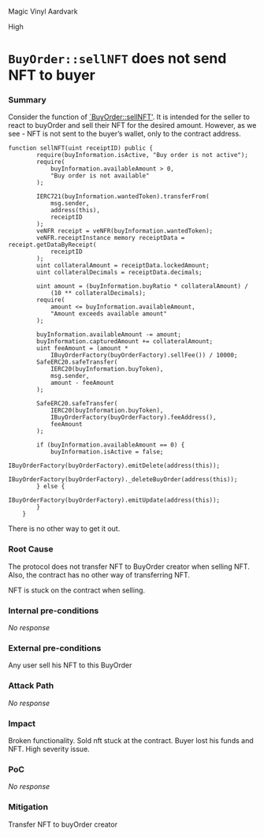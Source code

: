 Magic Vinyl Aardvark

High

# `BuyOrder::sellNFT` does not send NFT to buyer

### Summary

Consider the function of [`BuyOrder::sellNFT'](https://github.com/sherlock-audit/2024-11-debita-finance-v3/blob/main/Debita-V3-Contracts/contracts/buyOrders/buyOrder.sol#L92). It is intended for the seller to react to buyOrder and sell their NFT for the desired amount.
However, as we see - NFT is not sent to the buyer’s wallet,  only to the contract address. 
```solidity
function sellNFT(uint receiptID) public {
        require(buyInformation.isActive, "Buy order is not active");
        require(
            buyInformation.availableAmount > 0,
            "Buy order is not available"
        );

        IERC721(buyInformation.wantedToken).transferFrom(
            msg.sender,
            address(this),
            receiptID
        );
        veNFR receipt = veNFR(buyInformation.wantedToken);
        veNFR.receiptInstance memory receiptData = receipt.getDataByReceipt(
            receiptID
        );
        uint collateralAmount = receiptData.lockedAmount;
        uint collateralDecimals = receiptData.decimals;

        uint amount = (buyInformation.buyRatio * collateralAmount) /
            (10 ** collateralDecimals);
        require(
            amount <= buyInformation.availableAmount,
            "Amount exceeds available amount"
        );

        buyInformation.availableAmount -= amount;
        buyInformation.capturedAmount += collateralAmount;
        uint feeAmount = (amount *
            IBuyOrderFactory(buyOrderFactory).sellFee()) / 10000;
        SafeERC20.safeTransfer(
            IERC20(buyInformation.buyToken),
            msg.sender,
            amount - feeAmount
        );

        SafeERC20.safeTransfer(
            IERC20(buyInformation.buyToken),
            IBuyOrderFactory(buyOrderFactory).feeAddress(),
            feeAmount
        );

        if (buyInformation.availableAmount == 0) {
            buyInformation.isActive = false;
            IBuyOrderFactory(buyOrderFactory).emitDelete(address(this));
            IBuyOrderFactory(buyOrderFactory)._deleteBuyOrder(address(this));
        } else {
            IBuyOrderFactory(buyOrderFactory).emitUpdate(address(this));
        }
    }
```
There is no other way to get it out.

### Root Cause

The protocol does not transfer NFT to BuyOrder creator when selling NFT. Also, the contract has no other way of transferring NFT.

NFT is stuck on the contract when selling.

### Internal pre-conditions

_No response_

### External pre-conditions

Any user sell his NFT to this BuyOrder

### Attack Path

_No response_

### Impact

Broken functionality. Sold nft stuck at the contract. Buyer lost his funds and NFT. High severity issue.

### PoC

_No response_

### Mitigation

Transfer NFT to buyOrder creator